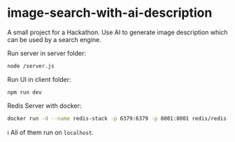 # image-search-with-ai-description
A small project for a Hackathon. Use AI to generate image description which can be used by a search engine.

Run server in server folder:

```bash
node /server.js
```
Run UI in client folder:

```bash
npm run dev
```

Redis Server with docker:
```bash
docker run -d --name redis-stack -p 6379:6379 -p 8001:8001 redis/redis-stack:latest
```

:information_source: All of them run on `localhost`.